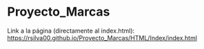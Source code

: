 # Proyecto_Marcas

Link a la página (directamente al index.html):
https://rsilva00.github.io/Proyecto_Marcas/HTML/Index/index.html
